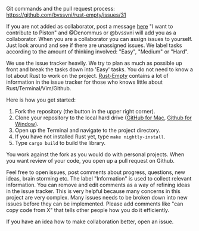 Git commands and the pull request process: https://github.com/bvssvni/rust-empty/issues/31

If you are not added as collaborator, post a message [here](https://github.com/PistonDevelopers/piston/issues/70) "I want to contribute to Piston" and @Denommus or @bvssvni will add you as a collaborator. When you are a collaborator you can assign issues to yourself. Just look around and see if there are unassigned issues. We label tasks according to the amount of thinking involved: "Easy", "Medium" or "Hard".

We use the issue tracker heavily. We try to plan as much as possible up front and break the tasks down into 'Easy' tasks. You do not need to know a lot about Rust to work on the project. [Rust-Empty](https://github.com/pistondevelopers/rust-empty) contains a lot of information in the issue tracker for those who knows little about Rust/Terminal/Vim/Github.

Here is how you get started:

1. Fork the repository (the button in the upper right corner).
2. Clone your repository to the local hard drive ([GitHub for Mac](https://mac.github.com/), [Github for Window](https://windows.github.com/)).
3. Open up the Terminal and navigate to the project directory.
4. If you have not installed Rust yet, type `make nightly-install`.
5. Type `cargo build` to build the library.

You work against the fork as you would do with personal projects. When you want review of your code, you open up a pull request on Github.

Feel free to open issues, post comments about progress, questions, new ideas, brain storming etc. The label "Information" is used to collect relevant information. You can remove and edit comments as a way of refining ideas in the issue tracker. This is very helpful because many concerns in this project are very complex. Many issues needs to be broken down into new issues before they can be implemented. Please add comments like "can copy code from X" that tells other people how you do it efficiently.

If you have an idea how to make collaboration better, open an issue.
